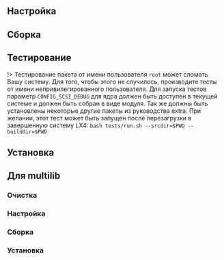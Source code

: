 <pkg :name="'util-linux'" instsize showsbu2></pkg>

## Настройка

<package-script :package="'util-linux'" :type="'configure'"></package-script>

## Сборка

<package-script :package="'util-linux'" :type="'build'"></package-script>

## Тестирование

!> Тестирование пакета от имени пользователя `root` может сломать Вашу систему. Для того, чтобы этого не случилось, производите тесты от имени непривилегированного пользователя. Для запуска тестов параметр `CONFIG_SCSI_DEBUG` для ядра должен быть доступен в текущей системе и должен быть собран в виде модуля. Так же должны быть установлены некоторые другие пакеты из руководства extra. При желании, этот тест может быть запущен после перезагрузки в завершенную систему LX4: `bash tests/run.sh --srcdir=$PWD --builddir=$PWD`

<package-script :package="'util-linux'" :type="'test'"></package-script>

## Установка

<package-script :package="'util-linux'" :type="'install'"></package-script>

## Для multilib

### Очистка

<package-script :package="'util-linux'" :type="'multi_prepare'"></package-script>

### Настройка

<package-script :package="'util-linux'" :type="'multi_configure'"></package-script>

### Сборка

<package-script :package="'util-linux'" :type="'multi_build'"></package-script>

### Установка

<package-script :package="'util-linux'" :type="'multi_install'"></package-script>

<script>
	new Vue({ el: '#main' })
</script>
